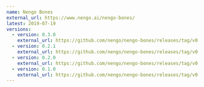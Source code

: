 ```yaml
---
name: Nengo Bones
external_url: https://www.nengo.ai/nengo-bones/
latest: 2019-07-19
versions:
  - version: 0.3.0
    external_url: https://github.com/nengo/nengo-bones/releases/tag/v0.3.0
  - version: 0.2.1
    external_url: https://github.com/nengo/nengo-bones/releases/tag/v0.2.1
  - version: 0.2.0
    external_url: https://github.com/nengo/nengo-bones/releases/tag/v0.2.0
  - version: 0.1.0
    external_url: https://github.com/nengo/nengo-bones/releases/tag/v0.1.0
---
```

